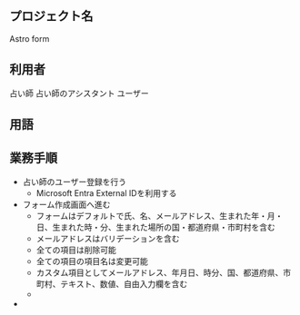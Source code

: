 ## プロジェクト名

Astro form

## 利用者

占い師
占い師のアシスタント
ユーザー

## 用語

## 業務手順

- 占い師のユーザー登録を行う
  - Microsoft Entra External IDを利用する
- フォーム作成画面へ進む
  - フォームはデフォルトで氏、名、メールアドレス、生まれた年・月・日、生まれた時・分、生まれた場所の国・都道府県・市町村を含む
  - メールアドレスはバリデーションを含む
  - 全ての項目は削除可能
  - 全ての項目の項目名は変更可能
  - カスタム項目としてメールアドレス、年月日、時分、国、都道府県、市町村、テキスト、数値、自由入力欄を含む
  - 
- 
